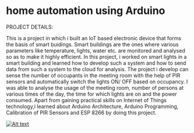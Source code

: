 # home automation using Arduino

PROJECT DETAILS:

This is a project in which i built an IoT based electronic device that forms the basis of smart buidings.
Smart buildings are the ones where various parameters like temperature, lights, water etc. are monitored and analysed so as to make it highly efficient. 
In this project, i worked on smart lights in a smart building and learned how to develop such a system and how to send data from such a system to the cloud for analysis. 
The project i develop can sense the number of occupants in the meeting room with the help of PIR sensors and automatically switch the lights ON/ OFF based on occupancy. 
I was able to analyse the usage of the meeting room, number of persons at various times of the day, the time for which lights are on and the power consumed.
Apart from gaining practical skills on Internet of Things technology,i learned about Arduino Architecture, Arduino Programming, Calibration of PIR Sensors and ESP 8266 by doing this project.



[![Alt text](https://img.youtube.com/vi/jTYCl8GyCnQ/0.jpg)](https://www.youtube.com/watch?v=jTYCl8GyCnQ)
